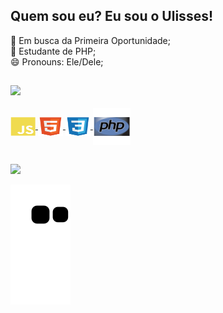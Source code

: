## Quem sou eu? Eu sou o Ulisses! 

🔭 Em busca da Primeira Oportunidade; </br>
🌱 Estudante de PHP; </br>
😄 Pronouns: Ele/Dele; <br>

##

 <div>
  <a href="https://github.com/UCampos01">
  <img height="180em" src="https://github-readme-stats.vercel.app/api?username=UCampos01&show_icons=true&theme=merko&include_all_commits=true&count_private=true"/>
</div>
<div style="display: inline_block"><br>
  <img align="center" alt="Uli-Js" height="30" width="40" src="https://raw.githubusercontent.com/devicons/devicon/master/icons/javascript/javascript-plain.svg">
  <img align="center" alt="Uli-HTML" height="30" width="40" src="https://raw.githubusercontent.com/devicons/devicon/master/icons/html5/html5-original.svg">
  <img align="center" alt="Uli-CSS" height="30" width="40" src="https://raw.githubusercontent.com/devicons/devicon/master/icons/css3/css3-original.svg">
  <img align="center" alt="Uli-PHP" height="60 " width="60" src="https://raw.githubusercontent.com/devicons/devicon/master/icons/php/php-original.svg">
</div>
  
</div>
  
  ##
 
<div> 
  <a href="https://www.linkedin.com/in/u-campos" target="_blank"><img src="https://img.shields.io/badge/-LinkedIn-%230077B5?style=for-the-badge&logo=linkedin&logoColor=white" target="_blank"></a> 
 
  ![Snake animation](https://github.com/rafaballerini/rafaballerini/blob/output/github-contribution-grid-snake.svg)
